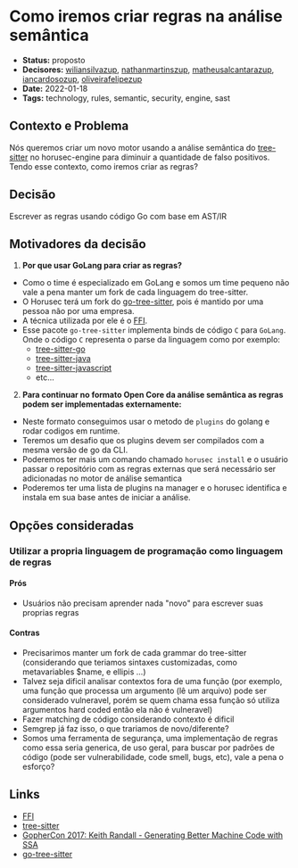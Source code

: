 # Como iremos criar regras na análise semântica

- **Status:** proposto
- **Decisores:** [wiliansilvazup](https://github.com/wiliansilvazup), [nathanmartinszup](https://github.com/nathanmartinszup), [matheusalcantarazup](https://github.com/matheusalcantarazup), [iancardosozup](https://github.com/iancardosozup), [oliveirafelipezup](https://github.com/oliveirafelipezup)
- **Date:** 2022-01-18
- **Tags:** technology, rules, semantic, security, engine, sast

## Contexto e Problema

Nós queremos criar um novo motor usando a análise semântica do [tree-sitter](https://github.com/tree-sitter/tree-sitter) no horusec-engine para diminuir a quantidade de falso positivos. Tendo esse contexto, como iremos criar as regras?


## Decisão

Escrever as regras usando código Go com base em AST/IR

## Motivadores da decisão

1. **Por que usar GoLang para criar as regras?**
- Como o time é especializado em GoLang e somos um time pequeno não vale a pena manter um fork de cada linguagem do tree-sitter.
- O Horusec terá um fork do [go-tree-sitter](https://github.com/smacker/go-tree-sitter), pois é mantido por uma pessoa não por uma empresa.
- A técnica utilizada por ele é o [FFI](https://en.wikipedia.org/wiki/Foreign_function_interface).
- Esse pacote `go-tree-sitter` implementa binds de código `C` para `GoLang`. Onde o código `C` representa o parse da linguagem como por exemplo:
  - [tree-sitter-go](https://github.com/tree-sitter/tree-sitter-go)
  - [tree-sitter-java](https://github.com/tree-sitter/tree-sitter-java)
  - [tree-sitter-javascript](https://github.com/tree-sitter/tree-sitter-javascript)
  - etc...

2. **Para continuar no formato Open Core da análise semântica as regras podem ser implementadas externamente:**
- Neste formato conseguimos usar o metodo de `plugins` do golang e rodar codigos em runtime.
- Teremos um desafio que os plugins devem ser compilados com a mesma versão de go da CLI.
- Poderemos ter mais um comando chamado `horusec install` e o usuário passar o repositório com as regras externas que será necessário ser adicionadas no motor de análise semantica
- Poderemos ter uma lista de plugins na manager e o horusec identifica e instala em sua base antes de iniciar a análise.

## Opções consideradas

### Utilizar a propria linguagem de programação como linguagem de regras

#### Prós
  - Usuários não precisam aprender nada "novo" para escrever suas proprias regras
#### Contras
  - Precisarimos manter um fork de cada grammar do tree-sitter (considerando que teriamos sintaxes customizadas, como metavariables $name, e ellipis ...)
  - Talvez seja dificil analisar contextos fora de uma função (por exemplo, uma função que processa um argumento (lê um arquivo) pode ser considerado vulneravel, porém se quem chama essa função só utiliza argumentos hard coded então ela não é vulneravel)
  - Fazer matching de código considerando contexto é dificil
  - Semgrep já faz isso, o que trariamos de novo/diferente?
  - Somos uma ferramenta de segurança, uma implementação de regras como essa seria generica, de uso geral, para buscar por padrões de código (pode ser vulnerabilidade, code smell, bugs, etc), vale a pena o esforço?

## Links
- [FFI](https://en.wikipedia.org/wiki/Foreign_function_interface)
- [tree-sitter](https://github.com/tree-sitter/tree-sitter)
- [GopherCon 2017: Keith Randall - Generating Better Machine Code with SSA](https://www.youtube.com/watch?v=uTMvKVma5ms&list=PL29r0-cYa9MrA_X9SDwxSRJrFrifLeQ34&index=4)
- [go-tree-sitter](https://github.com/smacker/go-tree-sitter)
